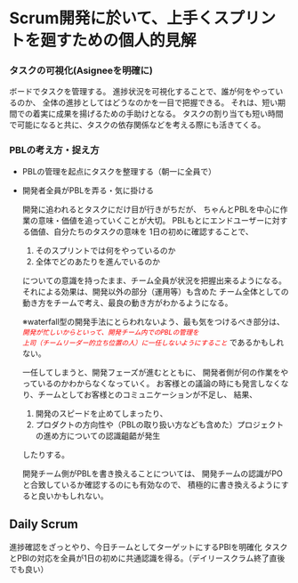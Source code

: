 # Scrum開発に於いて、上手くスプリントを廻すための個人的見解

### タスクの可視化(Asigneeを明確に)
 ボードでタスクを管理する。
 進捗状況を可視化することで、誰が何をやっているのか、
 全体の進捗としてはどうなのかを一目で把握できる。
 それは、短い期間での着実に成果を揚げるための手助けとなる。
 タスクの割り当ても短い時間で可能になると共に、タスクの依存関係などを考える際にも活きてくる。

### PBLの考え方・捉え方
* PBLの管理を起点にタスクを整理する（朝一に全員で）

* 開発者全員がPBLを弄る・気に掛ける

  開発に追われるとタスクにだけ目が行きがちだが、
  ちゃんとPBLを中心に作業の意味・価値を追っていくことが大切。
  PBLもとにエンドユーザーに対する価値、自分たちのタスクの意味を
  1日の初めに確認することで、
  
    1. そのスプリントでは何をやっているのか
    1. 全体でどのあたりを進んでいるのか
  
  についての意識を持ったまま、チーム全員が状況を把握出来るようになる。
  それによる効果は、開発以外の部分（運用等）も含めた
  チーム全体としての動き方をチームで考え、最良の動き方がわかるようになる。

  
  ※waterfall型の開発手法にとらわれないよう、最も気をつけるべき部分は、
  <font color=red>
  *`開発が忙しいからといって、開発チーム内でのPBLの管理を`*  
  *`上司（チームリーダー的立ち位置の人）に一任しないようにすること`*
  </font>であるかもしれない。
  
  
  一任してしまうと、開発フェーズが進むとともに、
  開発者側が何の作業をやっているのかわからなくなっていく。
  お客様との議論の時にも発言しなくなり、チームとしてお客様とのコミュニケーションが不足し、
  結果、
  
     1. 開発のスピードを止めてしまったり、
     1. プロダクトの方向性や（PBLの取り扱い方なども含めた）プロジェクトの進め方についての認識齟齬が発生
  
  したりする。
  
  開発チーム側がPBLを書き換えることについては、
  開発チームの認識がPOと合致しているか確認するのにも有効なので、
  積極的に書き換えるようにすると良いかもしれない。


## Daily Scrum
進捗確認をざっとやり、今日チームとしてターゲットにするPBIを明確化
タスクとPBIの対応を全員が1日の初めに共通認識を得る。（デイリースクラム終了直後でも良い）


